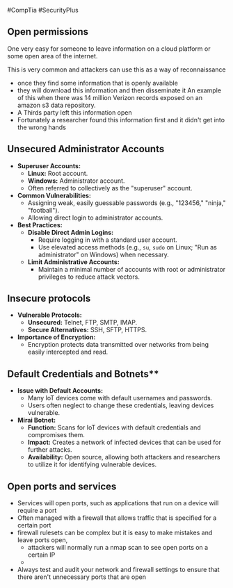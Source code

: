 #CompTia #SecurityPlus 
## Open permissions
One very easy for someone to leave information on a cloud platform or some open area of the internet. 

This is very common and attackers can use this as a way of reconnaissance 
- once they find some information that is openly available 
- they will download this information and then disseminate it 
An example of this when there was 14 million Verizon records exposed on an amazon s3 data repository. 
- A Thirds party left this information open 
- Fortunately a researcher found this information first and it didn't get into the wrong hands
## Unsecured Administrator Accounts
- **Superuser Accounts:**
    - **Linux:** Root account.
    - **Windows:** Administrator account.
    - Often referred to collectively as the "superuser" account.
- **Common Vulnerabilities:**
    - Assigning weak, easily guessable passwords (e.g., "123456," "ninja," "football").
    - Allowing direct login to administrator accounts.
- **Best Practices:**
    - **Disable Direct Admin Logins:**
        - Require logging in with a standard user account.
        - Use elevated access methods (e.g., `su`, `sudo` on Linux; "Run as administrator" on Windows) when necessary.
    - **Limit Administrative Accounts:**
        - Maintain a minimal number of accounts with root or administrator privileges to reduce attack vectors.
## Insecure protocols
- **Vulnerable Protocols:**
    - **Unsecured:** Telnet, FTP, SMTP, IMAP. 
    - **Secure Alternatives:** SSH, SFTP, HTTPS.
- **Importance of Encryption:**
    - Encryption protects data transmitted over networks from being easily intercepted and read.
## Default Credentials and Botnets**
- **Issue with Default Accounts:**
    - Many IoT devices come with default usernames and passwords.
    - Users often neglect to change these credentials, leaving devices vulnerable.
- **Mirai Botnet:**
	- **Function:** Scans for IoT devices with default credentials and compromises them.
	- **Impact:** Creates a network of infected devices that can be used for further attacks.
	- **Availability:** Open source, allowing both attackers and researchers to utilize it for identifying vulnerable devices.
## Open ports and services 
- Services will open ports, such as applications that run on a device will require a port 
- Often managed with a firewall that allows traffic that is specified for a certain port 
- firewall rulesets can be complex but it is easy to make mistakes and leave ports open, 
	- attackers will normally run a nmap scan to see open ports on a certain IP 
	- 
- Always test and audit your network and firewall settings to ensure that there aren't unnecessary ports that are open
